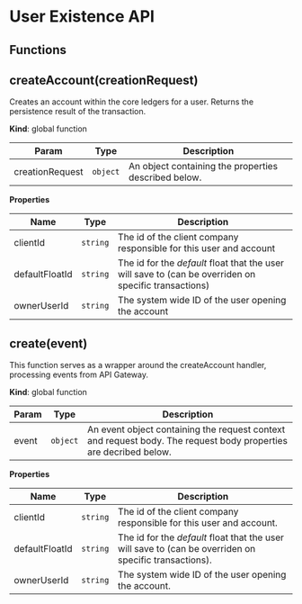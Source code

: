 # User Existence API

## Functions

<a name="createAccount"></a>

## createAccount(creationRequest)
Creates an account within the core ledgers for a user. Returns the persistence result of the transaction.

**Kind**: global function  

| Param | Type | Description |
| --- | --- | --- |
| creationRequest | <code>object</code> | An object containing the properties described below. |

**Properties**

| Name | Type | Description |
| --- | --- | --- |
| clientId | <code>string</code> | The id of the client company responsible for this user and account |
| defaultFloatId | <code>string</code> | The id for the _default_ float that the user will save to (can be overriden on specific transactions) |
| ownerUserId | <code>string</code> | The system wide ID of the user opening the account |

<a name="create"></a>

## create(event)
This function serves as a wrapper around the createAccount handler, processing events from API Gateway.

**Kind**: global function  

| Param | Type | Description |
| --- | --- | --- |
| event | <code>object</code> | An event object containing the request context and request body. The request body properties are decribed below. |

**Properties**

| Name | Type | Description |
| --- | --- | --- |
| clientId | <code>string</code> | The id of the client company responsible for this user and account. |
| defaultFloatId | <code>string</code> | The id for the _default_ float that the user will save to (can be overriden on specific transactions). |
| ownerUserId | <code>string</code> | The system wide ID of the user opening the account. |

